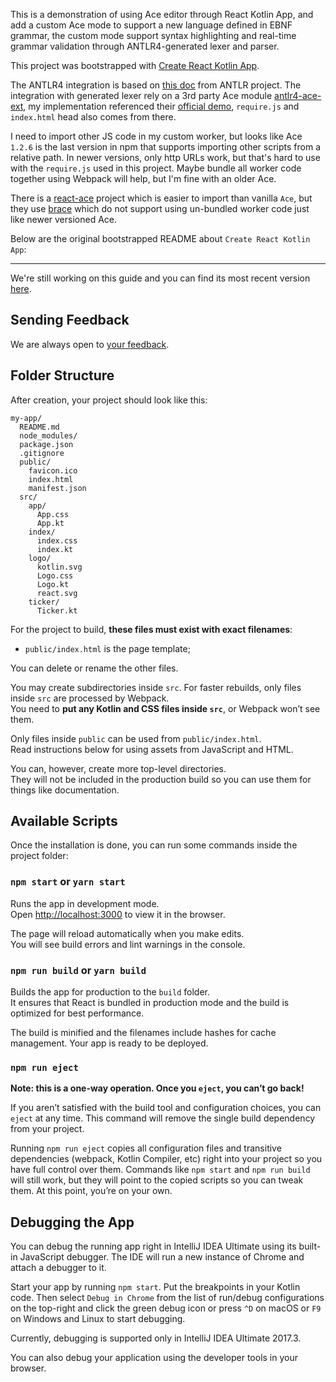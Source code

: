 This is a demonstration of using Ace editor through React Kotlin App,
and add a custom Ace mode to support a new language defined in EBNF grammar,
the custom mode support syntax highlighting and real-time grammar validation through ANTLR4-generated lexer and parser.

This project was bootstrapped with [Create React Kotlin App](https://github.com/JetBrains/create-react-kotlin-app).

The ANTLR4 integration is based on
[this doc](https://github.com/antlr/antlr4/blob/master/doc/ace-javascript-target.md) from ANTLR project.
The integration with generated lexer rely on a 3rd party Ace module
[antlr4-ace-ext](https://github.com/maiermic/antlr4-ace-ext),
my implementation referenced their
[official demo](https://github.com/maiermic/antlr4-javascript-examples/tree/master/browser-example),
`require.js` and `index.html` head also comes from there.

I need to import other JS code in my custom worker, but looks like Ace `1.2.6` is the last version in npm that supports
importing other scripts from a relative path.
In newer versions, only http URLs work, but that's hard to use with the `require.js` used in this project.
Maybe bundle all worker code together using Webpack will help, but I'm fine with an older Ace.

There is a [react-ace](https://github.com/securingsincity/react-ace) project which is easier to import than vanilla `Ace`,
but they use [brace](https://github.com/thlorenz/brace) which do not support using un-bundled worker code just like
newer versioned Ace.

Below are the original bootstrapped README about `Create React Kotlin App`:

---


We're still working on this guide and you can find its most recent version [here](https://github.com/JetBrains/create-react-kotlin-app/blob/master/packages/react-scripts/template/README.md).

## Sending Feedback

We are always open to [your feedback](https://youtrack.jetbrains.com/issues/CRKA).

## Folder Structure

After creation, your project should look like this:

```
my-app/
  README.md
  node_modules/
  package.json
  .gitignore
  public/
    favicon.ico
    index.html
    manifest.json
  src/
    app/
      App.css
      App.kt
    index/
      index.css
      index.kt
    logo/
      kotlin.svg
      Logo.css
      Logo.kt
      react.svg
    ticker/
      Ticker.kt
```

For the project to build, **these files must exist with exact filenames**:

* `public/index.html` is the page template;

You can delete or rename the other files.

You may create subdirectories inside `src`. For faster rebuilds, only files inside `src` are processed by Webpack.<br>
You need to **put any Kotlin and CSS files inside `src`**, or Webpack won’t see them.

Only files inside `public` can be used from `public/index.html`.<br>
Read instructions below for using assets from JavaScript and HTML.

You can, however, create more top-level directories.<br>
They will not be included in the production build so you can use them for things like documentation.

## Available Scripts

Once the installation is done, you can run some commands inside the project folder:

### `npm start` or `yarn start`

Runs the app in development mode.<br>
Open [http://localhost:3000](http://localhost:3000) to view it in the browser.

The page will reload automatically when you make edits.<br>
You will see build errors and lint warnings in the console.

### `npm run build` or `yarn build`

Builds the app for production to the `build` folder.<br>
It ensures that React is bundled in production mode and the build is optimized for best performance.

The build is minified and the filenames include hashes for cache management. Your app is ready to be deployed.

### `npm run eject`

**Note: this is a one-way operation. Once you `eject`, you can’t go back!**

If you aren’t satisfied with the build tool and configuration choices, you can `eject` at any time. This command will remove the single build dependency from your project.

Running `npm run eject` copies all configuration files and transitive dependencies (webpack, Kotlin Compiler, etc) right into your project so you have full control over them. Commands like `npm start` and `npm run build` will still work, but they will point to the copied scripts so you can tweak them. At this point, you’re on your own.

## Debugging the App

You can debug the running app right in IntelliJ IDEA Ultimate using its built-in JavaScript debugger. The IDE will run a new instance of Chrome and attach a debugger to it.

Start your app by running `npm start`. Put the breakpoints in your Kotlin code.
Then select `Debug in Chrome` from the list of run/debug configurations on the top-right and click the green debug icon or press `^D` on macOS or `F9` on Windows and Linux to start debugging.

Currently, debugging is supported only in IntelliJ IDEA Ultimate 2017.3.

You can also debug your application using the developer tools in your browser.

